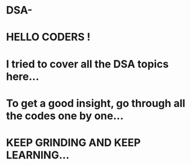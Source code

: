 # DSA-
HELLO CODERS !
=
I tried to cover all the DSA topics here...
=
To get a good insight, go through all the codes one by one...
=
KEEP GRINDING AND KEEP LEARNING...
=

